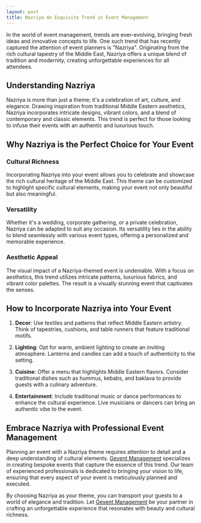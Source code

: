 ```yaml
---
layout: post
title: Nazriya An Exquisite Trend in Event Management
---
```



In the world of event management, trends are ever-evolving, bringing fresh ideas and innovative concepts to life. One such trend that has recently captured the attention of event planners is "Nazriya". Originating from the rich cultural tapestry of the Middle East, Nazriya offers a unique blend of tradition and modernity, creating unforgettable experiences for all attendees. 

## Understanding Nazriya

Nazriya is more than just a theme; it's a celebration of art, culture, and elegance. Drawing inspiration from traditional Middle Eastern aesthetics, Nazriya incorporates intricate designs, vibrant colors, and a blend of contemporary and classic elements. This trend is perfect for those looking to infuse their events with an authentic and luxurious touch.

## Why Nazriya is the Perfect Choice for Your Event

### Cultural Richness

Incorporating Nazriya into your event allows you to celebrate and showcase the rich cultural heritage of the Middle East. This theme can be customized to highlight specific cultural elements, making your event not only beautiful but also meaningful.

### Versatility

Whether it's a wedding, corporate gathering, or a private celebration, Nazriya can be adapted to suit any occasion. Its versatility lies in the ability to blend seamlessly with various event types, offering a personalized and memorable experience.

### Aesthetic Appeal

The visual impact of a Nazriya-themed event is undeniable. With a focus on aesthetics, this trend utilizes intricate patterns, luxurious fabrics, and vibrant color palettes. The result is a visually stunning event that captivates the senses.

## How to Incorporate Nazriya into Your Event

1. **Decor**: Use textiles and patterns that reflect Middle Eastern artistry. Think of tapestries, cushions, and table runners that feature traditional motifs.

2. **Lighting**: Opt for warm, ambient lighting to create an inviting atmosphere. Lanterns and candles can add a touch of authenticity to the setting.

3. **Cuisine**: Offer a menu that highlights Middle Eastern flavors. Consider traditional dishes such as hummus, kebabs, and baklava to provide guests with a culinary adventure.

4. **Entertainment**: Include traditional music or dance performances to enhance the cultural experience. Live musicians or dancers can bring an authentic vibe to the event.

## Embrace Nazriya with Professional Event Management

Planning an event with a Nazriya theme requires attention to detail and a deep understanding of cultural elements. [Gevent Management](https://geventm.com/) specializes in creating bespoke events that capture the essence of this trend. Our team of experienced professionals is dedicated to bringing your vision to life, ensuring that every aspect of your event is meticulously planned and executed.

By choosing Nazriya as your theme, you can transport your guests to a world of elegance and tradition. Let [Gevent Management](https://geventm.com/) be your partner in crafting an unforgettable experience that resonates with beauty and cultural richness.